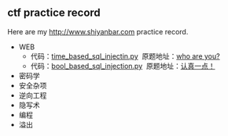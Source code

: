 ## ctf practice record
Here are my http://www.shiyanbar.com practice record.
* WEB
	* 代码：[time_based_sql_injectin.py](https://github.com/visionlai/ctf_practice/blob/master/time_based_sql_injection.py "基于时间的sql注入(可作为基于时间的sql注入代码模板)")&nbsp;&nbsp;原题地址：[who are you?](http://www.shiyanbar.com/ctf/1941)
	* 代码：[bool_based_sql_injection.py](https://github.com/visionlai/ctf_practice/blob/master/bool_based_sql_injection.py "基于布尔的sql注入(可作为基于布尔型sql注入模板)")&nbsp;&nbsp;原题地址：[认真一点！](http://www.shiyanbar.com/ctf/2009)
* 密码学
* 安全杂项
* 逆向工程
* 隐写术
* 编程
* 溢出
